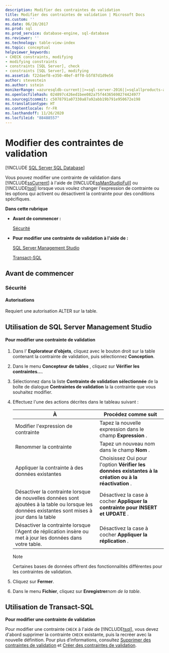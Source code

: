 ```yaml
---
description: Modifier des contraintes de validation
title: Modifier des contraintes de validation | Microsoft Docs
ms.custom: ''
ms.date: 06/28/2017
ms.prod: sql
ms.prod_service: database-engine, sql-database
ms.reviewer: ''
ms.technology: table-view-index
ms.topic: conceptual
helpviewer_keywords:
- CHECK constraints, modifying
- modifying constraints
- constraints [SQL Server], check
- constraints [SQL Server], modifying
ms.assetid: f22daef8-e350-40ef-8ff0-b5f87d1d9e56
author: stevestein
ms.author: sstein
monikerRange: =azuresqldb-current||>=sql-server-2016||=sqlallproducts-allversions||>=sql-server-linux-2017||=azuresqldb-mi-current
ms.openlocfilehash: 024897c426ed1bee082a75f44365698274424977
ms.sourcegitcommit: c5078791a07330a87a92abb19b791e950672e198
ms.translationtype: HT
ms.contentlocale: fr-FR
ms.lasthandoff: 11/26/2020
ms.locfileid: "88488557"
---
```

# <a name="modify-check-constraints"></a>Modifier des contraintes de validation
[!INCLUDE [SQL Server SQL Database](../../includes/applies-to-version/sql-asdb.md)]

  Vous pouvez modifier une contrainte de validation dans [!INCLUDE[ssCurrent](../../includes/sscurrent-md.md)] à l'aide de [!INCLUDE[ssManStudioFull](../../includes/ssmanstudiofull-md.md)] ou [!INCLUDE[tsql](../../includes/tsql-md.md)] lorsque vous voulez changer l'expression de contrainte ou les options qui activent ou désactivent la contrainte pour des conditions spécifiques.  
  
 **Dans cette rubrique**  
  
-   **Avant de commencer :**  
  
     [Sécurité](#Security)  
  
-   **Pour modifier une contrainte de validation à l'aide de :**  
  
     [SQL Server Management Studio](#SSMSProcedure)  
  
     [Transact-SQL](#TsqlProcedure)  
  
##  <a name="before-you-begin"></a><a name="BeforeYouBegin"></a> Avant de commencer  
  
###  <a name="security"></a><a name="Security"></a> Sécurité  
  
####  <a name="permissions"></a><a name="Permissions"></a> Autorisations  
 Requiert une autorisation ALTER sur la table.  
  
##  <a name="using-sql-server-management-studio"></a><a name="SSMSProcedure"></a> Utilisation de SQL Server Management Studio  
  
#### <a name="to-modify-a-check-constraint"></a>Pour modifier une contrainte de validation  
  
1.  Dans l’ **Explorateur d’objets**, cliquez avec le bouton droit sur la table contenant la contrainte de validation, puis sélectionnez **Conception**.  
  
2.  Dans le menu **Concepteur de tables** , cliquez sur **Vérifier les contraintes...**.  
  
3.  Sélectionnez dans la liste **Contrainte de validation sélectionnée** de la boîte de dialogue **Contraintes de validation** la la contrainte que vous souhaitez modifier.  
  
4.  Effectuez l'une des actions décrites dans le tableau suivant :  
  
    |À|Procédez comme suit|  
    |--------|------------------------|  
    |Modifier l'expression de contrainte|Tapez la nouvelle expression dans le champ **Expression** .|  
    |Renommer la contrainte|Tapez un nouveau nom dans le champ **Nom** .|  
    |Appliquer la contrainte à des données existantes|Choisissez Oui pour l'option **Vérifier les données existantes à la création ou à la réactivation** .|  
    |Désactiver la contrainte lorsque de nouvelles données sont ajoutées à la table ou lorsque les données existantes sont mises à jour dans la table|Désactivez la case à cocher **Appliquer la contrainte pour INSERT et UPDATE** .|  
    |Désactiver la contrainte lorsque l'Agent de réplication insère ou met à jour les données dans votre table.|Désactivez la case à cocher **Appliquer la réplication** .|  
  
    > [!NOTE]  
    >  Certaines bases de données offrent des fonctionnalités différentes pour les contraintes de validation.  
  
5.  Cliquez sur **Fermer**.  
  
6.  Dans le menu **Fichier**, cliquez sur **Enregistrer**_nom de la table_.  

##  <a name="using-transact-sql"></a><a name="TsqlProcedure"></a> Utilisation de Transact-SQL  
 **Pour modifier une contrainte de validation**  
  
 Pour modifier une contrainte `CHECK` à l'aide de [!INCLUDE[tsql](../../includes/tsql-md.md)], vous devez d'abord supprimer la contrainte `CHECK` existante, puis la recréer avec la nouvelle définition. Pour plus d’informations, consultez [Supprimer des contraintes de validation](../../relational-databases/tables/delete-check-constraints.md) et [Créer des contraintes de validation](../../relational-databases/tables/create-check-constraints.md).  
  
###  <a name="TsqlExample"></a>  
